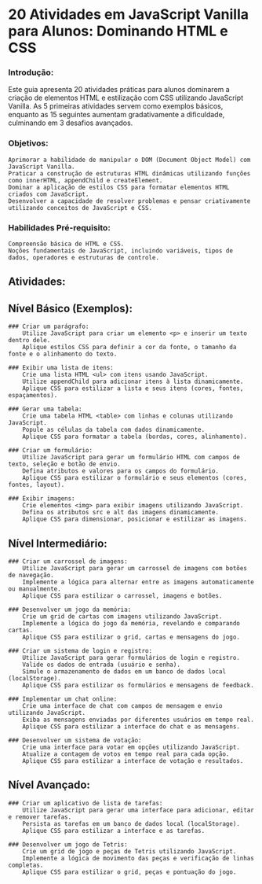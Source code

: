 # 20 Atividades em JavaScript Vanilla para Alunos: Dominando HTML e CSS

### Introdução:

Este guia apresenta 20 atividades práticas para alunos dominarem a criação de elementos HTML e estilização com CSS utilizando JavaScript Vanilla. As 5 primeiras atividades servem como exemplos básicos, enquanto as 15 seguintes aumentam gradativamente a dificuldade, culminando em 3 desafios avançados.

### Objetivos:

    Aprimorar a habilidade de manipular o DOM (Document Object Model) com JavaScript Vanilla.
    Praticar a construção de estruturas HTML dinâmicas utilizando funções como innerHTML, appendChild e createElement.
    Dominar a aplicação de estilos CSS para formatar elementos HTML criados com JavaScript.
    Desenvolver a capacidade de resolver problemas e pensar criativamente utilizando conceitos de JavaScript e CSS.

### Habilidades Pré-requisito:

    Compreensão básica de HTML e CSS.
    Noções fundamentais de JavaScript, incluindo variáveis, tipos de dados, operadores e estruturas de controle.

## Atividades:

## Nível Básico (Exemplos):

    ### Criar um parágrafo:
        Utilize JavaScript para criar um elemento <p> e inserir um texto dentro dele.
        Aplique estilos CSS para definir a cor da fonte, o tamanho da fonte e o alinhamento do texto.

    ### Exibir uma lista de itens:
        Crie uma lista HTML <ul> com itens usando JavaScript.
        Utilize appendChild para adicionar itens à lista dinamicamente.
        Aplique CSS para estilizar a lista e seus itens (cores, fontes, espaçamentos).

    ### Gerar uma tabela:
        Crie uma tabela HTML <table> com linhas e colunas utilizando JavaScript.
        Popule as células da tabela com dados dinamicamente.
        Aplique CSS para formatar a tabela (bordas, cores, alinhamento).

    ### Criar um formulário:
        Utilize JavaScript para gerar um formulário HTML com campos de texto, seleção e botão de envio.
        Defina atributos e valores para os campos do formulário.
        Aplique CSS para estilizar o formulário e seus elementos (cores, fontes, layout).

    ### Exibir imagens:
        Crie elementos <img> para exibir imagens utilizando JavaScript.
        Defina os atributos src e alt das imagens dinamicamente.
        Aplique CSS para dimensionar, posicionar e estilizar as imagens.

## Nível Intermediário:

    ### Criar um carrossel de imagens:
        Utilize JavaScript para gerar um carrossel de imagens com botões de navegação.
        Implemente a lógica para alternar entre as imagens automaticamente ou manualmente.
        Aplique CSS para estilizar o carrossel, imagens e botões.

    ### Desenvolver um jogo da memória:
        Crie um grid de cartas com imagens utilizando JavaScript.
        Implemente a lógica do jogo da memória, revelando e comparando cartas.
        Aplique CSS para estilizar o grid, cartas e mensagens do jogo.

    ### Criar um sistema de login e registro:
        Utilize JavaScript para gerar formulários de login e registro.
        Valide os dados de entrada (usuário e senha).
        Simule o armazenamento de dados em um banco de dados local (localStorage).
        Aplique CSS para estilizar os formulários e mensagens de feedback.

    ### Implementar um chat online:
        Crie uma interface de chat com campos de mensagem e envio utilizando JavaScript.
        Exiba as mensagens enviadas por diferentes usuários em tempo real.
        Aplique CSS para estilizar a interface do chat e as mensagens.

    ### Desenvolver um sistema de votação:
        Crie uma interface para votar em opções utilizando JavaScript.
        Atualize a contagem de votos em tempo real para cada opção.
        Aplique CSS para estilizar a interface de votação e resultados.

## Nível Avançado:

    ### Criar um aplicativo de lista de tarefas:
        Utilize JavaScript para gerar uma interface para adicionar, editar e remover tarefas.
        Persista as tarefas em um banco de dados local (localStorage).
        Aplique CSS para estilizar a interface e as tarefas.

    ### Desenvolver um jogo de Tetris:
        Crie um grid de jogo e peças de Tetris utilizando JavaScript.
        Implemente a lógica de movimento das peças e verificação de linhas completas.
        Aplique CSS para estilizar o grid, peças e pontuação do jogo.